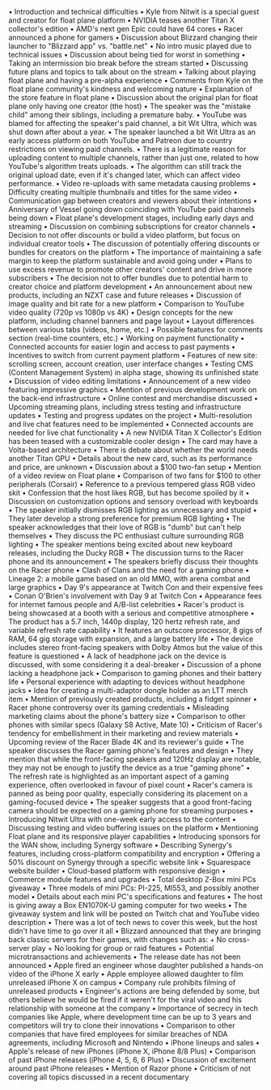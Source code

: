 • Introduction and technical difficulties
• Kyle from Nitwit is a special guest and creator for float plane platform
• NVIDIA teases another Titan X collector's edition
• AMD's next gen Epic could have 64 cores
• Racer announced a phone for gamers
• Discussion about Blizzard changing their launcher to "Blizzard app" vs. "battle.net"
• No intro music played due to technical issues
• Discussion about being tied for worst in something
• Taking an intermission bio break before the stream started
• Discussing future plans and topics to talk about on the stream
• Talking about playing float plane and having a pre-alpha experience
• Comments from Kyle on the float plane community's kindness and welcoming nature
• Explanation of the store feature in float plane
• Discussion about the original plan for float plane only having one creator (the host)
• The speaker was the "mistake child" among their siblings, including a premature baby.
• YouTube was blamed for affecting the speaker's paid channel, a bit Wit Ultra, which was shut down after about a year.
• The speaker launched a bit Wit Ultra as an early access platform on both YouTube and Patreon due to country restrictions on viewing paid channels.
• There is a legitimate reason for uploading content to multiple channels, rather than just one, related to how YouTube's algorithm treats uploads.
• The algorithm can still track the original upload date, even if it's changed later, which can affect video performance.
• Video re-uploads with same metadata causing problems
• Difficulty creating multiple thumbnails and titles for the same video
• Communication gap between creators and viewers about their intentions
• Anniversary of Vessel going down coinciding with YouTube paid channels being down
• Float plane's development stages, including early days and streaming
• Discussion on combining subscriptions for creator channels
• Decision to not offer discounts or build a video platform, but focus on individual creator tools
• The discussion of potentially offering discounts or bundles for creators on the platform
• The importance of maintaining a safe margin to keep the platform sustainable and avoid going under
• Plans to use excess revenue to promote other creators' content and drive in more subscribers
• The decision not to offer bundles due to potential harm to creator choice and platform development
• An announcement about new products, including an NZXT case and future releases
• Discussion of image quality and bit rate for a new platform
• Comparison to YouTube video quality (720p vs 1080p vs 4K)
• Design concepts for the new platform, including channel banners and page layout
• Layout differences between various tabs (videos, home, etc.)
• Possible features for comments section (real-time counters, etc.)
• Working on payment functionality
• Connected accounts for easier login and access to past payments
• Incentives to switch from current payment platform
• Features of new site: scrolling screen, account creation, user interface changes
• Testing CMS (Content Management System) in alpha stage, showing its unfinished state
• Discussion of video editing limitations
• Announcement of a new video featuring impressive graphics
• Mention of previous development work on the back-end infrastructure
• Online contest and merchandise discussed
• Upcoming streaming plans, including stress testing and infrastructure updates
• Testing and progress updates on the project
• Multi-resolution and live chat features need to be implemented
• Connected accounts are needed for live chat functionality
• A new NVIDIA Titan X Collector's Edition has been teased with a customizable cooler design
• The card may have a Volta-based architecture
• There is debate about whether the world needs another Titan GPU
• Details about the new card, such as its performance and price, are unknown
• Discussion about a $100 two-fan setup
• Mention of a video review on Float plane
• Comparison of two fans for $100 to other peripherals (Corsair)
• Reference to a previous tempered glass RGB video skit
• Confession that the host likes RGB, but has become spoiled by it
• Discussion on customization options and sensory overload with keyboards
• The speaker initially dismisses RGB lighting as unnecessary and stupid
• They later develop a strong preference for premium RGB lighting
• The speaker acknowledges that their love of RGB is "dumb" but can't help themselves
• They discuss the PC enthusiast culture surrounding RGB lighting
• The speaker mentions being excited about new keyboard releases, including the Ducky RGB
• The discussion turns to the Racer phone and its announcement
• The speakers briefly discuss their thoughts on the Racer phone
• Clash of Clans and the need for a gaming phone
• Lineage 2: a mobile game based on an old MMO, with arena combat and large graphics
• Day 9's appearance at Twitch Con and their expensive fees
• Conan O'Brien's involvement with Day 9 at Twitch Con
• Appearance fees for internet famous people and A/B-list celebrities
• Racer's product is being showcased at a booth with a serious and competitive atmosphere
• The product has a 5.7 inch, 1440p display, 120 hertz refresh rate, and variable refresh rate capability
• It features an outscore processor, 8 gigs of RAM, 64 gig storage with expansion, and a large battery life
• The device includes stereo front-facing speakers with Dolby Atmos but the value of this feature is questioned
• A lack of headphone jack on the device is discussed, with some considering it a deal-breaker
• Discussion of a phone lacking a headphone jack
• Comparison to gaming phones and their battery life
• Personal experience with adapting to devices without headphone jacks
• Idea for creating a multi-adaptor dongle holder as an LTT merch item
• Mention of previously created products, including a fidget spinner
• Racer phone controversy over its gaming credentials
• Misleading marketing claims about the phone's battery size
• Comparison to other phones with similar specs (Galaxy S8 Active, Mate 10)
• Criticism of Racer's tendency for embellishment in their marketing and review materials
• Upcoming review of the Racer Blade 4K and its reviewer's guide
• The speaker discusses the Racer gaming phone's features and design
• They mention that while the front-facing speakers and 120Hz display are notable, they may not be enough to justify the device as a true "gaming phone"
• The refresh rate is highlighted as an important aspect of a gaming experience, often overlooked in favour of pixel count
• Racer's camera is panned as being poor quality, especially considering its placement on a gaming-focused device
• The speaker suggests that a good front-facing camera should be expected on a gaming phone for streaming purposes
• Introducing Nitwit Ultra with one-week early access to the content
• Discussing testing and video buffering issues on the platform
• Mentioning Float plane and its responsive player capabilities
• Introducing sponsors for the WAN show, including Synergy software
• Describing Synergy's features, including cross-platform compatibility and encryption
• Offering a 50% discount on Synergy through a specific website link
• Squarespace website builder
• Cloud-based platform with responsive design
• Commerce module features and upgrades
• Total desktop Z-Box mini PCs giveaway
• Three models of mini PCs: PI-225, MI553, and possibly another model
• Details about each mini PC's specifications and features
• The host is giving away a Box EN1070K-U gaming computer for two weeks
• The giveaway system and link will be posted on Twitch chat and YouTube video description
• There was a lot of tech news to cover this week, but the host didn't have time to go over it all
• Blizzard announced that they are bringing back classic servers for their games, with changes such as:
	+ No cross-server play
	+ No looking for group or raid features
	+ Potential microtransactions and achievements
• The release date has not been announced
• Apple fired an engineer whose daughter published a hands-on video of the iPhone X early
• Apple employee allowed daughter to film unreleased iPhone X on campus
• Company rule prohibits filming of unreleased products
• Engineer's actions are being defended by some, but others believe he would be fired if it weren't for the viral video and his relationship with someone at the company
• Importance of secrecy in tech companies like Apple, where development time can be up to 3 years and competitors will try to clone their innovations
• Comparison to other companies that have fired employees for similar breaches of NDA agreements, including Microsoft and Nintendo
• iPhone lineups and sales
• Apple's release of new iPhones (iPhone X, iPhone 8/8 Plus)
• Comparison of past iPhone releases (iPhone 4, 5, 6, 6 Plus)
• Discussion of excitement around past iPhone releases
• Mention of Razor phone
• Criticism of not covering all topics discussed in a recent documentary